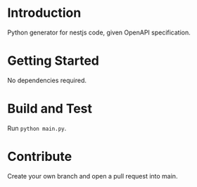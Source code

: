 # Introduction 
Python generator for nestjs code, given OpenAPI specification.

# Getting Started
No dependencies required.

# Build and Test
Run `python main.py`.

# Contribute
Create your own branch and open a pull request into main.